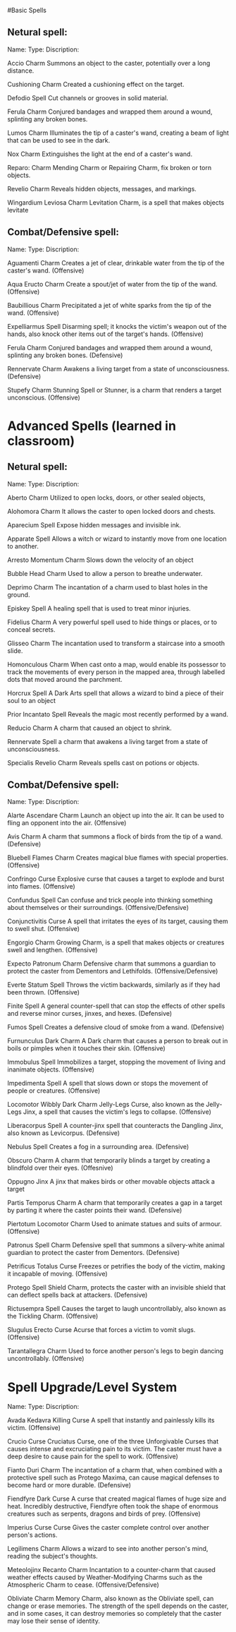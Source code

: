 #Basic Spells

## Netural spell:

Name:                 Type:             Discription:

Accio                 Charm             Summons an object to the caster, potentially over a long distance.

Cushioning            Charm             Created a cushioning effect on the target.

Defodio               Spell             Cut channels or grooves in solid material.

Ferula                Charm             Conjured bandages and wrapped them around a wound, splinting any broken bones.

Lumos                 Charm             Illuminates the tip of a caster's wand, creating a beam of light that can be used to see in the dark.

Nox                   Charm             Extinguishes the light at the end of a caster's wand. 

Reparo:               Charm             Mending Charm or Repairing Charm, fix broken or torn objects.

Revelio               Charm             Reveals hidden objects, messages, and markings.

Wingardium Leviosa    Charm             Levitation Charm, is a spell that makes objects levitate

## Combat/Defensive spell:

Name:                 Type:             Discription:

Aguamenti             Charm             Creates a jet of clear, drinkable water from the tip of the caster's wand. (Offensive)

Aqua Eructo           Charm             Create a spout/jet of water from the tip of the wand. (Offensive)

Baubillious           Charm             Precipitated a jet of white sparks from the tip of the wand. (Offensive)

Expelliarmus          Spell             Disarming spell; it knocks the victim's weapon out of the hands, also knock other items out of the target's hands. (Offensive)

Ferula                Charm             Conjured bandages and wrapped them around a wound, splinting any broken bones. (Defensive)

Rennervate            Charm             Awakens a living target from a state of unconsciousness. (Defensive)

Stupefy               Charm             Stunning Spell or Stunner, is a charm that renders a target unconscious. (Offensive)


# Advanced Spells (learned in classroom)

## Netural spell:

Name:                 Type:             Discription:

Aberto                Charm             Utilized to open locks, doors, or other sealed objects,

Alohomora             Charm             It allows the caster to open locked doors and chests.

Aparecium             Spell             Expose hidden messages and invisible ink.

Apparate              Spell             Allows a witch or wizard to instantly move from one location to another.

Arresto Momentum      Charm             Slows down the velocity of an object            

Bubble Head           Charm             Used to allow a person to breathe underwater.

Deprimo               Charm             The incantation of a charm used to blast holes in the ground.

Episkey               Spell             A healing spell that is used to treat minor injuries.

Fidelius              Charm             A very powerful spell used to hide things or places, or to conceal secrets.

Glisseo               Charm             The incantation used to transform a staircase into a smooth slide.

Homonculous           Charm             When cast onto a map, would enable its possessor to track the movements of every person in the mapped area, through labelled dots that moved around the parchment.

Horcrux               Spell             A Dark Arts spell that allows a wizard to bind a piece of their soul to an object 

Prior Incantato       Spell            Reveals the magic most recently performed by a wand.

Reducio               Charm             A charm that caused an object to shrink.

Rennervate            Spell            a charm that awakens a living target from a state of unconsciousness.

Specialis Revelio     Charm             Reveals spells cast on potions or objects.


## Combat/Defensive spell:

Name:                 Type:             Discription:

Alarte Ascendare      Charm             Launch an object up into the air. It can be used to fling an opponent into the air. (Offensive)

Avis                  Charm             A charm that summons a flock of birds from the tip of a wand. (Defensive)

Bluebell Flames       Charm             Creates magical blue flames with special properties. (Offensive)

Confringo             Curse             Explosive curse that causes a target to explode and burst into flames. (Offensive)

Confundus             Spell             Can confuse and trick people into thinking something about themselves or their surroundings. (Offensive/Defensive)

Conjunctivitis        Curse             A spell that irritates the eyes of its target, causing them to swell shut. (Offensive)

Engorgio              Charm             Growing Charm, is a spell that makes objects or creatures swell and lengthen. (Offensive)

Expecto Patronum      Charm             Defensive charm that summons a guardian to protect the caster from Dementors and Lethifolds. (Offensive/Defensive)

Everte Statum         Spell             Throws the victim backwards, similarly as if they had been thrown. (Offensive)

Finite                Spell             A general counter-spell that can stop the effects of other spells and reverse minor curses, jinxes, and hexes. (Defensive)

Fumos                 Spell             Creates a defensive cloud of smoke from a wand. (Defensive)

Furnunculus         Dark Charm          A Dark charm that causes a person to break out in boils or pimples when it touches their skin. (Offensive)

Immobulus             Spell             Immobilizes a target, stopping the movement of living and inanimate objects. (Offensive)  

Impedimenta           Spell             A spell that slows down or stops the movement of people or creatures. (Offensive)

Locomotor Wibbly    Dark Charm         Jelly-Legs Curse, also known as the Jelly-Legs Jinx, a spell that causes the victim's legs to collapse. (Offensive)

Liberacorpus          Spell            A counter-jinx spell that counteracts the Dangling Jinx, also known as Levicorpus. (Defensive)

Nebulus               Spell            Creates a fog in a surrounding area. (Defensive)

Obscuro               Charm            A charm that temporarily blinds a target by creating a blindfold over their eyes. (Offesnive)

Oppugno               Jinx             A jinx that makes birds or other movable objects attack a target

Partis Temporus       Charm            A charm that temporarily creates a gap in a target by parting it where the caster points their wand. (Defensive)

Piertotum Locomotor   Charm            Used to animate statues and suits of armour. (Offensive)

Patronus              Spell            Charm Defensive spell that summons a silvery-white animal guardian to protect the caster from Dementors. (Defensive)

Petrificus Totalus    Curse            Freezes or petrifies the body of the victim, making it incapable of moving. (Offensive) 

Protego               Spell            Shield Charm, protects the caster with an invisible shield that can deflect spells back at attackers. (Defensive)

Rictusempra           Spell            Causes the target to laugh uncontrollably, also known as the Tickling Charm. (Offensive)

Slugulus Erecto       Curse            Acurse that forces a victim to vomit slugs. (Offensive)

Tarantallegra         Charm            Used to force another person's legs to begin dancing uncontrollably. (Offensive)



# Spell Upgrade/Level System

Name:                 Type:             Discription:

Avada Kedavra     Killing Curse         A spell that instantly and painlessly kills its victim. (Offensive)

Crucio                Curse             Cruciatus Curse, one of the three Unforgivable Curses that causes intense and excruciating pain to its victim. The caster must have a deep desire to cause pain for the spell to work. (Offensive)

Fianto Duri           Charm             The incantation of a charm that, when combined with a protective spell such as Protego Maxima, can cause magical defenses to become hard or more durable. (Defensive)

Fiendfyre           Dark Curse          A curse that created magical flames of huge size and heat. Incredibly destructive, Fiendfyre often took the shape of enormous creatures such as serpents, dragons and birds of prey. (Offensive)

Imperius Curse        Curse             Gives the caster complete control over another person's actions.

Legilimens            Charm             Allows a wizard to see into another person's mind, reading the subject's thoughts.

Meteolojinx Recanto   Charm             Incantation to a counter-charm that caused weather effects caused by Weather-Modifying Charms such as the Atmospheric Charm to cease. (Offensive/Defensive)

Obliviate             Charm            Memory Charm, also known as the Obliviate spell, can change or erase memories. The strength of the spell depends on the caster, and in some cases, it can destroy memories so completely that the caster may lose their sense of identity.
